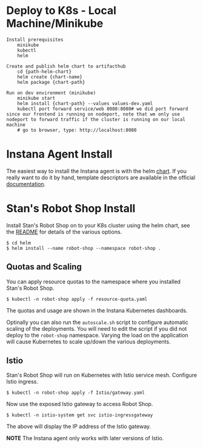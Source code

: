 # Deploy to K8s - Local Machine/Minikube
```
Install prerequisites
    minikube
    kubectl 
    helm 

Create and publish helm chart to artifacthub
    cd {path-helm-chart}
    helm create {chart-name}
    helm package {chart-path}

Run on dev environment (minikube)
    minikube start 
    helm install {chart-path} --values values-dev.yaml
    kubectl port forward service/web 8080:8080# we did port forward since our frontend is running on nodeport, note that we only use nodeport to forward traffic if the cluster is running on our local machine
    # go to browser, type: http://localhost:8080
```

# Instana Agent Install

The easiest way to install the Instana agent is with the helm [chart](https://hub.helm.sh/charts/stable/instana-agent). If you really want to do it by hand, template descriptors are available in the official [documentation](https://docs.instana.io/ecosystem/kubernetes/).

# Stan's Robot Shop Install

Install Stan's Robot Shop on to your K8s cluster using the helm chart, see the [README](helm/README.md) for details of the various options.

```shell
$ cd helm
$ helm install --name robot-shop --namespace robot-shop .
```

## Quotas and Scaling

You can apply resource quotas to the namespace where you installed Stan's Robot Shop.

```shell
$ kubectl -n robot-shop apply -f resource-quota.yaml
```

The quotas and usage are shown in the Instana Kubernetes dashboards.

Optinally you can also run the `autoscale.sh` script to configure automatic scaling of the deployments. You will need to edit the script if you did not deploy to the `robot-shop` namespace. Varying the load on the application will cause Kubernetes to scale up/down the various deployments.

## Istio

Stan's Robot Shop will run on Kubernetes with Istio service mesh. Configure Istio ingress.

```shell
$ kubectl -n robot-shop apply -f Istio/gateway.yaml
```

Now use the exposed Istio gateway to access Robot Shop.

```shell
$ kubectl -n istio-system get svc istio-ingressgateway
```

The above will display the IP address of the Istio gateway.

**NOTE** The Instana agent only works with later versions of Istio.




